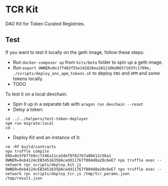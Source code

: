 # TCR Kit

DAO Kit for Token Curated Registries.

## Test

If you want to test it locally on the geth image, follow these steps:

- Run `docker-composer up` from `kits/beta` folder to spin up a geth image.
- Run `export OWNER=0x1f7402f55e142820ea3812106d0657103fc1709e; ./scripts/deploy_ens_apm_tokens.sh` to deploy `ENS` and `APM` and some tokens locally.
- TODO

To test it on a local devchain:
- Spin it up in a separate tab with `aragon run devchain --reset`
- Deloy a token:
```
cd ../../helpers/test-token-deployer
npm run migrate:local
cd -
```
- Deploy Kit and an instance of it:

```
rm -Rf build/contracts
npx truffle compile
ENS=0x5f6f7e8cc7346a11ca2def8f827b7a0b612c56a1 OWNER=0xb4124cEB3451635DAcedd11767f004d8a28c6eE7 npx truffle exec --network rpc scripts/deploy_kit.js
OWNER=0xb4124cEB3451635DAcedd11767f004d8a28c6eE7 npx truffle exec --network rpc scripts/deploy_tcr.js /tmp/tcr_params.json /tmp/result.json
```
